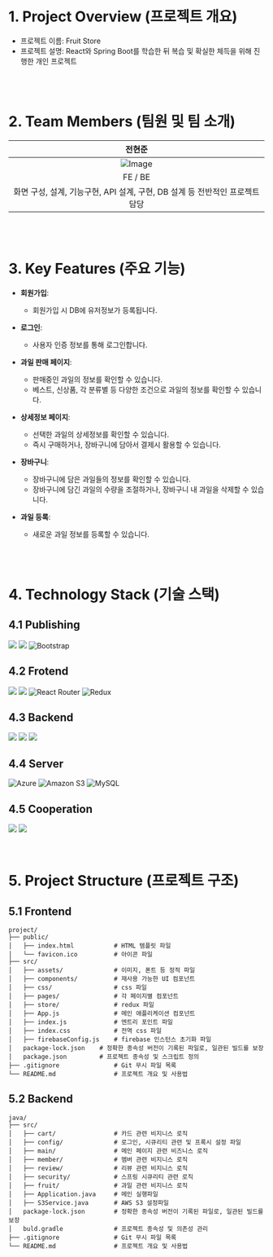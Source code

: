 
# 1. Project Overview (프로젝트 개요)
- 프로젝트 이름: Fruit Store
- 프로젝트 설명: React와 Spring Boot를 학습한 뒤 복습 및 확실한 체득을 위해 진행한 개인 프로젝트 

<br/>
<br/>

# 2. Team Members (팀원 및 팀 소개)
| 전현준 |
|:------:|
| ![Image](https://github.com/user-attachments/assets/b97c1b7c-51b2-496b-a2a8-97cbdd1fd32e) |
| FE / BE |
| 화면 구성, 설계, 기능구현, API 설계, 구현, DB 설계 등 전반적인 프로젝트 담당 |

<br/>
<br/>

# 3. Key Features (주요 기능)
- **회원가입**:
  - 회원가입 시 DB에 유저정보가 등록됩니다.

- **로그인**:
  - 사용자 인증 정보를 통해 로그인합니다.

- **과일 판매 페이지**:
  - 판매중인 과일의 정보를 확인할 수 있습니다.
  - 베스트, 신상품, 각 분류별 등 다양한 조건으로 과일의 정보를 확인할 수 있습니다.

- **상세정보 페이지**:
  - 선택한 과일의 상세정보를 확인할 수 있습니다.
  - 즉시 구매하거나, 장바구니에 담아서 결제시 활용할 수 있습니다.

- **장바구니**:
  - 장바구니에 담은 과일들의 정보를 확인할 수 있습니다.
  - 장바구니에 담긴 과일의 수량을 조절하거나, 장바구니 내 과일을 삭제할 수 있습니다.

- **과일 등록**:
  - 새로운 과일 정보를 등록할 수 있습니다.
    
<br/>
<br/>


# 4. Technology Stack (기술 스택)
## 4.1 Publishing
<img src="https://img.shields.io/badge/html5-E34F26?style=for-the-badge&logo=html5&logoColor=white"> <img src="https://img.shields.io/badge/css-1572B6?style=for-the-badge&logo=css3&logoColor=white"> ![Bootstrap](https://img.shields.io/badge/bootstrap-%238511FA.svg?style=for-the-badge&logo=bootstrap&logoColor=white)

## 4.2 Frotend
<img src="https://img.shields.io/badge/javascript-F7DF1E?style=for-the-badge&logo=javascript&logoColor=black"> <img src="https://img.shields.io/badge/react-61DAFB?style=for-the-badge&logo=react&logoColor=black">  ![React Router](https://img.shields.io/badge/React_Router-CA4245?style=for-the-badge&logo=react-router&logoColor=white) ![Redux](https://img.shields.io/badge/redux-%23593d88.svg?style=for-the-badge&logo=redux&logoColor=white)  

## 4.3 Backend
<img src="https://img.shields.io/badge/java-007396?style=for-the-badge&logo=java&logoColor=white">   <img src="https://img.shields.io/badge/springboot-6DB33F?style=for-the-badge&logo=springboot&logoColor=white"> <img src="https://img.shields.io/badge/Spring_Security-6DB33F?style=for-the-badge&logo=Spring-Security&logoColor=white">

## 4.4 Server
![Azure](https://img.shields.io/badge/azure-%230072C6.svg?style=for-the-badge&logo=microsoftazure&logoColor=white)  ![Amazon S3](https://img.shields.io/badge/Amazon%20S3-FF9900?style=for-the-badge&logo=amazons3&logoColor=white)  ![MySQL](https://img.shields.io/badge/mysql-4479A1.svg?style=for-the-badge&logo=mysql&logoColor=white)

## 4.5 Cooperation
<img src="https://img.shields.io/badge/Git-F05032?style=flat-square&logo=git&logoColor=white"/>   <img src="https://img.shields.io/badge/GitHub-181717?style=flat-square&logo=GitHub&logoColor=white"/> 

<br/>

# 5. Project Structure (프로젝트 구조)
## 5.1 Frontend
```plaintext
project/
├── public/
│   ├── index.html           # HTML 템플릿 파일
│   └── favicon.ico          # 아이콘 파일
├── src/
│   ├── assets/              # 이미지, 폰트 등 정적 파일
│   ├── components/          # 재사용 가능한 UI 컴포넌트
│   ├── css/                 # css 파일
│   ├── pages/               # 각 페이지별 컴포넌트
│   ├── store/               # redux 파일
│   ├── App.js               # 메인 애플리케이션 컴포넌트
│   ├── index.js             # 엔트리 포인트 파일
│   ├── index.css            # 전역 css 파일
│   ├── firebaseConfig.js    # firebase 인스턴스 초기화 파일
│   package-lock.json    # 정확한 종속성 버전이 기록된 파일로, 일관된 빌드를 보장
│   package.json         # 프로젝트 종속성 및 스크립트 정의
├── .gitignore               # Git 무시 파일 목록
└── README.md                # 프로젝트 개요 및 사용법
```

## 5.2 Backend
```plaintext
java/
├── src/
│   ├── cart/                # 카드 관련 비지니스 로직
│   ├── config/              # 로그인, 시큐리티 관련 및 프록시 설정 파일
│   ├── main/                # 메인 페이지 관련 비즈니스 로직
│   ├── member/              # 멤버 관련 비지니스 로직
│   ├── review/              # 리뷰 관련 비지니스 로직
│   ├── security/            # 스프링 시큐리티 관련 로직
│   ├── fruit/               # 과일 관련 비지니스 로직
│   ├── Application.java     # 메인 실행파일 
│   ├── S3Service.java       # AWS S3 설정파일
│   package-lock.json        # 정확한 종속성 버전이 기록된 파일로, 일관된 빌드를 보장
│   buld.gradle              # 프로젝트 종속성 및 의존성 관리
├── .gitignore               # Git 무시 파일 목록
└── README.md                # 프로젝트 개요 및 사용법
```
<br/>
<br/>


